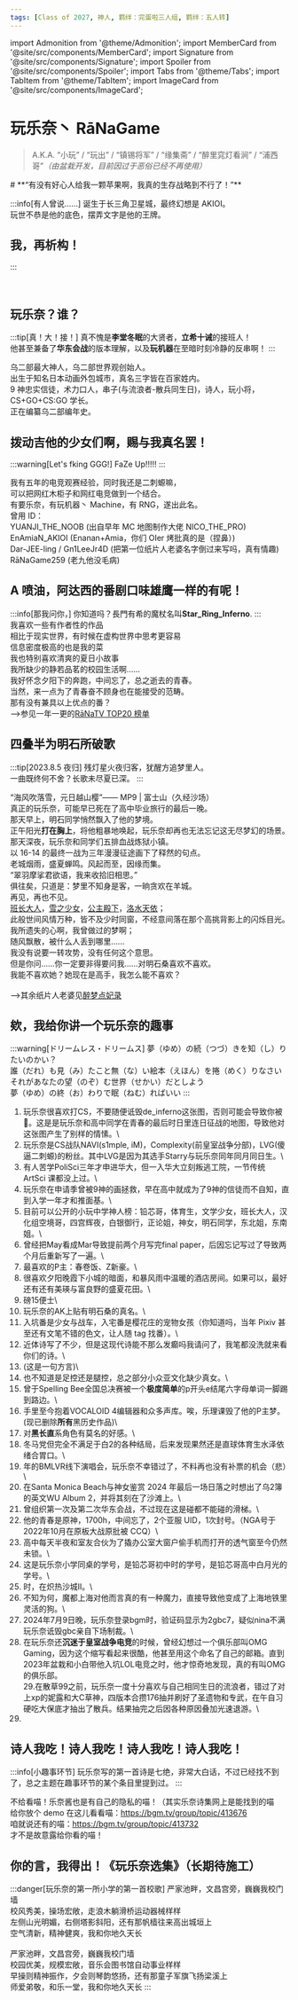 ```yaml
---
tags: [Class of 2027, 神人, 羁绊：完蛋啦三人组, 羁绊：五人转]
---
```


import Admonition from '@theme/Admonition';
import MemberCard from '@site/src/components/MemberCard';
import Signature from '@site/src/components/Signature';
import Spoiler from '@site/src/components/Spoiler';
import Tabs from '@theme/Tabs';
import TabItem from '@theme/TabItem';
import ImageCard from '@site/src/components/ImageCard';

# 玩乐奈丶 RāNaGame

> A.K.A. “小玩” / “玩出” / “镇锡将军” / “缘集斋” / “醉里窕灯看涧” / “浦西哥”_（由<Spoiler>盆栽</Spoiler>开发，目前因过于恶俗已经不再使用）_

<Admonition type="warning" icon="🍎" title="进条目啥都别说，先一起喊：">
# **“有没有好心人给我一颗苹果啊，我真的生存战略到不行了！”**
</Admonition>

:::info[有人曾说……]
诞生于长三角卫星城，最终幻想是 AKIOI。\
玩世不恭是他的底色，摆弄文字是他的王牌。

## 我，再析构！

:::

<MemberCard
  name="玩乐奈丶RāNaGame"
  subtitle="词条主角"
  avatar="https://lain.bgm.tv/pic/user/c/000/76/99/769910.jpg"
  link="https://bgm.tv/user/darjeeling39_ak"
/>

<br />

## 玩乐奈？谁？

:::tip[真！大！接！]
真不愧是**李堂冬眠**的大贤者，**立希十诫**的接班人！\
他甚至兼备了**华东会战**的版本理解，以及**玩机器**在至暗时刻冷静的反串啊！
:::

乌二部最大神人，乌二部世界观创始人。\
出生于知名日本动画外包城市，真名三字皆在百家姓内。\
9 神忠实信徒，术力口人，串子(与流浪者-散兵同生日)，诗人，玩小将，CS+GO+CS:GO 学长。\
正在编纂乌二部编年史。

## 拨动吉他的少女们啊，赐与我真名罢！

:::warning[Let's fking GGG!]
FaZe Up!!!!!
:::

我有五年的电竞观赛经验，同时我还是二刺螈嘛，\
可以把网红木柜子和网红电竞做到一个结合。\
有要乐奈，有玩机器丶 Machine，有 RNG，遂出此名。\
曾用 ID：\
YUANJI_THE_NOOB (出自早年 MC 地图制作大佬 NICO_THE_PRO)\
EnAmiaN_AKIOI (Enanan+Amia，你们 OIer 烤批真的是（捏鼻）)\
Dar-JEE-ling / Gn1LeeJr4D (把第一位纸片人老婆名字倒过来写吗，真有情趣)\
RāNaGame259 (老九他没毛病)

## A 喷油，阿达西的番剧口味雄鹰一样的有呢！

:::info[那我问你，]
你知道吗？長門有希的魔杖名叫**Star_Ring_Inferno**.
:::
\
我喜欢一些有作者性的作品
<ImageCard
  image="https://lain.bgm.tv/pic/cover/l/92/f6/18624_ZFj5M.jpg"
  title="哈姆道理教之什么罐头我说"
  link="https://bgm.tv/subject/18624"
  maxWidth="360px"
/>
\
相比于现实世界，有时候在虚构世界中思考更容易
<ImageCard
  image="https://lain.bgm.tv/pic/cover/l/b1/c7/193378_KgztF.jpg"
  title="爱猫TV之可塑性记忆"
  link="https://bgm.tv/subject/193378"
  maxWidth="360px"
/>
\
信息密度极高的也是我的菜
<ImageCard
  image="https://lain.bgm.tv/pic/cover/l/ef/0d/299_0srrf.jpg"
  title="漫条思理"
  link="https://bgm.tv/subject/299"
  maxWidth="360px"
/>
\
我也特别喜欢清爽的夏日小故事
<ImageCard
  image="https://lain.bgm.tv/pic/cover/l/29/d6/239270_7728d.jpg"
  title="真·回转企鹅罐"
  link="https://bgm.tv/subject/239270"
  maxWidth="360px"
/>
\
我所缺少的静若品茗的校园生活啊……
<ImageCard
  image="https://lain.bgm.tv/pic/cover/l/cd/38/27364_1ZFmr.jpg"
  title="我，监叫"
  link="https://bgm.tv/subject/27364"
  maxWidth="360px"
/>
\
我好怀念夕阳下的奔跑，中间忘了，总之逝去的青春。
<ImageCard
  image="https://lain.bgm.tv/pic/cover/l/9b/9b/3375_33BCV.jpg"
  title="逐业狂想曲"
  link="https://bgm.tv/subject/3375"
  maxWidth="360px"
/>
\
当然，来一点为了青春奋不顾身也在能接受的范畴。
<ImageCard
  image="https://lain.bgm.tv/pic/cover/l/00/e8/269235_Dg6gZ.jpg"
  title="卧槽里的，tomorain！"
  link="https://bgm.tv/subject/269235"
  maxWidth="360px"
/>
\
那有没有兼具以上优点的番？
<ImageCard
  image="https://lain.bgm.tv/pic/cover/l/7f/c6/4019_f34f4.jpg"
  title="有的兄弟，有的！"
  link="https://bgm.tv/subject/4019"
  maxWidth="360px"
/>
\
-->参见一年一更的[RāNaTV TOP20 榜单](https://bgm.tv/index/61383)

## 四叠半为明石所破歌

:::tip[2023.8.5 夜归]
残灯星火夜归客，犹醒方追梦里人。\
一曲既终何不舍？长歌未尽夏已深。
:::

“海风吹落雪，元日越山樱”—— MP9 | 富士山（久经沙场）\
真正的玩乐奈，可能早已死在了高中毕业旅行的最后一晚。\
那天早上，明石同学悄然飘入了他的梦境。\
正午阳光**打在胸上**，将他粗暴地唤起，玩乐奈却再也无法忘记这无尽梦幻的场景。\
那天深夜，玩乐奈和同学们五排血战炼狱小镇。\
以 16-14 的最终一战为三年漫漫征途画下了释然的句点。\
老城烟雨，盛夏蝉鸣。风起而至，因缘而集。\
“翠羽摩挲君欲语，我来收拾旧相思。”\
俱往矣，只道是：梦里不知身是客，一晌贪欢在羊城。\
再见，再也不见。\
[班长大人](https://bgm.tv/character/46582)，[雪之少女](https://bgm.tv/character/49)，[公主殿下](https://bgm.tv/character/10452)，[洛水天依](https://bgm.tv/character/15209)；\
此般世间风情万种，皆不及少时同窗，不经意间落在那个高挑背影上的闪烁目光。\
我所遗失的心啊，我曾做过的梦啊；\
随风飘散，被什么人丢到哪里……\
我没有说要一转攻势，没有任何这个意思。\
但是你问……你一定要非得要问我……对明石桑喜欢不喜欢。\
我能不喜欢她？她现在是高手，我怎么能不喜欢？\
\
-->其余纸片人老婆见[醉梦点妃录](https://bgm.tv/index/64721)

## 欸，我给你讲一个玩乐奈的趣事

:::warning[ドリームレス・ドリームス]
夢（ゆめ）の続（つづ）きを知（し）りたいのかい？\
誰（だれ）も見（み）たこと無（な）い絵本（えほん）を捲（めく）りなさい\
それがあなたの望（のぞ）む世界（せかい）だとしよう\
夢（ゆめ）の終（お）わりで眠（ねむ）ればいい
:::

1. 玩乐奈很喜欢打CS，不要随便诋毁de_inferno这张图，否则可能会导致你被🏹。这是是玩乐奈和高中同学在青春的最后时日里连日征战的地图，导致他对这张图产生了别样的情愫。\
2. 玩乐奈是CS战队NAVI(s1mple, iM)，Complexity(前皇室战争分部)，LVG(傻逼二刺螈)的粉丝。其中LVG是因为其选手Starry与玩乐奈同年同月同日生。\
3. 有人苦学PoliSci三年才申进华大，但一入华大立刻叛逃工院，一节传统 ArtSci 课都没上过。\
4. 玩乐奈在申请季曾被9神的画拯救，早在高中就成为了9神的信徒而不自知，直到入学一年才和推面基。\
5. 目前可以公开的小玩中学神人榜：铅芯哥，体育生，文学少女，班长大人，汉化组空境哥，四宫辉夜，白银御行，正论姐，神女，明石同学，东北姐，东南姐。\
6. 曾经把May看成Mar导致提前两个月写完final paper，后因忘记写过了导致两个月后重新写了一遍。\
7. 最喜欢的P主：春卷饭、Z新豪。\
8. 很喜欢夕阳晚霞下小城的暗面，和暴风雨中温暖的酒店房间。如果可以，最好还有还有美瑛与富良野的盛夏花田。\
9. 磅15便士\
10. 玩乐奈的AK上贴有明石桑的真名。\
11. 入坑番是少女与战车，入宅番是樱花庄的宠物女孩（你知道吗，当年 Pixiv 甚至还有文笔不错的色文，让人随 tag 找番）。\
12. 近体诗写了不少，但是这现代诗能不那么发癫吗我请问了，我笔都没洗就来看你们的诗。\
13. (这是一句方言)\
14. 也不知道是足控还是腿控，总之部分小众亚文化缺少真女。\
15. 曾于Spelling Bee全国总决赛被一个**极度简单**的p开头e结尾六字母单词一脚踢到路边。\
16. 手里至今抱着VOCALOID 4编辑器和众多声库。唉，乐理课毁了他的P主梦。(现已删除**所有**黑历史作品)\
17. 对**黑长直**系角色有莫名的好感。\
18. 冬马党但完全不满足于白2的各种结局，后来发现果然还是直球体育生水泽依绪合胃口。\
19. 年的BMLVR线下演唱会，玩乐奈不幸错过了，不料再也没有补票的机会（悲）\
20. 在Santa Monica Beach与神女鉴赏 2024 年最后一场日落之时想出了乌2簿的英文WU Album 2，并将其刻在了沙滩上。\
21. 曾组织第一次及第二次华东会战，不过现在这是碰都不能碰的滑梯。\
22. 他的青春是原神，1700h，中间忘了，2个亚服 UID，1次封号。（NGA号于2022年10月在原板大战原批被 CCQ）\
23. 高中每天半夜和室友合伙为了撬办公室大窗户偷手机而打开的透气窗至今仍然未锁。\
24. 这是玩乐奈小学同桌的学号，是铅芯哥初中时的学号，是铅芯哥高中白月光的学号。\
25. 时，在炽热沙城II。\
26. 不知为何，魔都上海对他而言真的有一种魔力，直接导致他变成了上海地铁里灵活的狗。\
27. 2024年7月9日晚，玩乐奈登录bgm时，验证码显示为2gbc7，疑似nina不满玩乐奈诋毁gbc亲自下场制裁。\
28. 在玩乐奈还**沉迷于皇室战争电竞**的时候，曾经幻想过一个俱乐部叫OMG Gaming，因为这个缩写看起来很酷，他甚至用这个命名了自己的邮箱。直到2023年盆栽和小白带他入坑LOL电竞之时，他才惊奇地发现，真的有叫OMG的俱乐部。\
29.在散草99之前，玩乐奈一度十分喜欢与自己相同生日的流浪者，错过了对上xp的妮露和大C草神，四版本合攒176抽并刷好了圣遗物和专武，在午自习硬吃大保底才抽出了散兵。结果抽完之后因各种原因叠加光速退游。\
30.

## 诗人我吃！诗人我吃！诗人我吃！诗人我吃！

:::info[小趣事环节]
玩乐奈写的第一首诗是七绝，非常大白话，不过已经找不到了，总之主题在趣事环节的某个条目里提到过。
:::

不给看喵！乐奈酱也是有自己的隐私的喵！（其实乐奈诗集网上是能找到的喵\
给你放个 demo 在这儿看看喵：https://bgm.tv/group/topic/413676 \
咱就说还有的喵：https://bgm.tv/group/topic/413732 \
才不是故意露给你看的喵！

## 你的言，我得出！《玩乐奈选集》（长期待施工）

:::danger[玩乐奈的第一所小学的第一首校歌]
严家池畔，文昌宫旁，巍巍我校门墙\
校风秀美，操场宏敞，走浪木躺滑桥运动器械样样\
左侧山光明媚，右侧塔影斜阳，还有那帆樯往来高出城垣上\
空气清新，精神健爽，我和你地久天长\
\
严家池畔，文昌宫旁，巍巍我校门墙\
校园优美，规模宏敞，音乐会图书馆自动事业样样\
早操则精神振作，夕会则琴韵悠扬，还有那童子军旗飞扬梁溪上\
师爱弟敬，和乐一堂，我和你地久天长
:::
